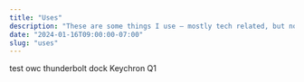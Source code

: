 ```yaml
---
title: "Uses"
description: "These are some things I use – mostly tech related, but not completely. An eternal work in progress."
date: "2024-01-16T09:00:00-07:00"
slug: "uses"
---
```

test
owc thunderbolt dock
Keychron Q1
